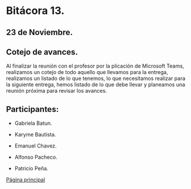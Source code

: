 # Bitácora 13.

## 23 de Noviembre.

## Cotejo de avances.

Al finalizar la reunión con el profesor por la plicación de Microsoft Teams, realizamos un cotejo de todo aquello que llevamos para la entrega, realizamos un listado de lo que tenemos, lo que necesitamos realizar para la siguiente entrega, hemos listado de lo que debe llevar y planeamos una reunión próxima para revisar los avances.

## Participantes:

- Gabriela Batun.

- Karyme Bautista.

- Emanuel Chavez.

- Alfonso Pacheco.

- Patricio Peña.

[Página principal](https://github.com/Equipo-13FIS/Ingenieria-en-linea)
